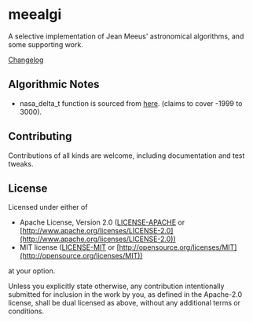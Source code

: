 # meealgi

A selective implementation of Jean Meeus' astronomical algorithms,
and some supporting work.

[Changelog](CHANGELOG.md)

## Algorithmic Notes

* nasa_delta_t function is sourced from
    [here](http://eclipse.gsfc.nasa.gov/SEcat5/deltatpoly.html).
    (claims to cover -1999 to 3000).

## Contributing

Contributions of all kinds are welcome, including documentation
and test tweaks.

## License

Licensed under either of

* Apache License, Version 2.0 ([LICENSE-APACHE](LICENSE-APACHE) or
  [http://www.apache.org/licenses/LICENSE-2.0](http://www.apache.org/licenses/LICENSE-2.0))
* MIT license ([LICENSE-MIT](LICENSE-MIT) or
  [http://opensource.org/licenses/MIT](http://opensource.org/licenses/MIT))

at your option.

Unless you explicitly state otherwise, any contribution intentionally submitted for inclusion in the
work by you, as defined in the Apache-2.0 license, shall be dual licensed as above, without any
additional terms or conditions.